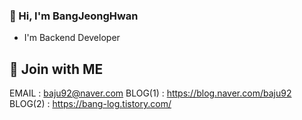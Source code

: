 ### 👋 Hi, I'm BangJeongHwan

- I'm Backend Developer



## 👀 Join with ME

EMAIL : baju92@naver.com
BLOG(1) : https://blog.naver.com/baju92
BLOG(2) : https://bang-log.tistory.com/

